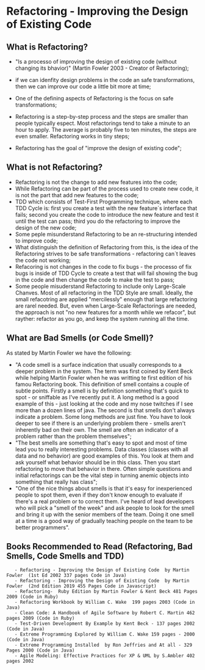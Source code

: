 # Refactoring - Improving the Design of Existing Code

## What is Refactoring?

- "Is a processo of improving the design of existing code (without changing its bhavior)" (Martin Fowler 2003 - Creator of Refactoring);

- if we can idenfity design problems in the code an safe transformations, then we can improve our code a little bit more at time;
- One of the defining aspects of Refactoring is the focus on safe transformations;
- Refactoring is a step-by-step process and the steps are smaller than people typically espect. Most refactorings tend to take a minute to an hour to apply. The average is probably five to ten minutes, the steps are even smaller. Refactoring works in tiny steps;
- Refactoring has the goal of "improve the design of existing code";

## What is not Refactoring?

- Refactoring is not the change to add new features into the code;
- While Refactoring can be part of the process used to create new code, it is not the part that add new features to the code;
- TDD which consists of Test-First Programming technique, where each TDD Cycle is: first you create a test with the new feature´s interface that fails; second you create the code to introduce the new feature and test it until the test can pass; third you do the refactoring to improve the design of the new code;
- Some peple misunderstand Refactoring to be an re-structuring intended to improve code; 
- What distinguish the definition of Refactoring from this, is the idea of the Refactoring strives to be safe transformations - refactoring can´t leaves the code not working;
- Refacoring is not changes in the code to fix bugs - the processo of fix bugs is inside of TDD Cycle to create a test that will fail showing the bug in the code and then change the code to make the test to pass;
- Some people misuderstand Refactoring to include only Large-Scale Chanves. Most of all refactoring in the TDD Style are small. Ideally, the small refacotring are applied "mercilessly" enough that large refactoring are rarel needed. But, even when Large-Scale Refactorings are needed, the approach is not "no new features for a month while we refacor", but rayther: refactor as you go, and keep the system running all the time.

## What are Bad Smells (or Code Smell)?

As stated by Martin Fowler we have the following:

- "A code smell is a surface indication that usually corresponds to a deeper problem in the system. The term was first coined by Kent Beck while helping Martin Fowler when he was writting te first edition of his famou Refactoring book. This definition of smell contains a couple of subtle points. Firstly a smell is by definition something that's quick to spot - or sniffable as I've recently put it. A long method is a good example of this - just looking at the code and my nose twitches if I see more than a dozen lines of java. The second is that smells don't always indicate a problem. Some long methods are just fine. You have to look deeper to see if there is an underlying problem there - smells aren't inherently bad on their own. The smell are often an indicator of a problem rather than the problem themselves";
- "The best smells are something that's easy to spot and most of time lead you to really interesting problems. Data classes (classes with all data and no behavior) are good examples of this. You look at them and ask yourself what behavior should be in this class. Then you start refactoring to move that behavior in there. Often simple questions and initial refactorings can be the vital step in turning anemic objects into something that really has class";
- "One of the nice things about smells is that it's easy for inexperienced people to spot them, even if they don't know enough to evaluate if there's a real problem or to correct them. I've heard of lead developers who will pick a "smell of the week" and ask people to look for the smell and bring it up with the senior members of the team. Doing it one smell at a time is a good way of gradually teaching people on the team to be better programmers".

## Books Recommended to Read (Refactoring, Bad Smells, Code Smells and TDD)

       - Refactoring - Improving the Design of Existing Code  by Martin Fowler  (1st Ed 2002 337 pages Code in Java)
       - Refactoring - Improving the Design of Existing Code  by Martin Fowler  (2nd Edition 2019 455 Pages Code in Javascript)
       - Refactoring-  Ruby Edition by Martin Fowler & Kent Beck 481 Pages 2009 (Code in Ruby)
       - Refactoring Workbook by William C. Wake  199 pages 2003 (Code in Java)
       - Clean Code: A Handbook of Agile Software by Robert C. Martin 462 pages 2009 (Code in Ruby)
       - Test-Driven Development By Example by Kent Beck - 137 pages 2002 (Code in Java)
       - Extreme Programming Explored by William C. Wake 159 pages - 2000 (Code in Java)
       - Extreme Programming Installed  by Ron Jeffries and At all - 329 Pages 2000 (Code in Java) 
       - Agile Modeling: Effective Practices for XP & UML by S.Ambler 402 pages 2002
    
    
